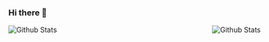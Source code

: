 ### Hi there 👋

<div>

<img align="left" alt="Github Stats" src="https://github-readme-stats.vercel.app/api?username=saffronjam&count_private=true&hide=stars,issues&show_icons=true&theme=gruvbox"/>

<img align="right" alt="Github Stats" src="https://github-readme-stats.vercel.app/api/top-langs/?username=saffronjam&layout=compact&hide=glsl&theme=gruvbox"/>

</div>
